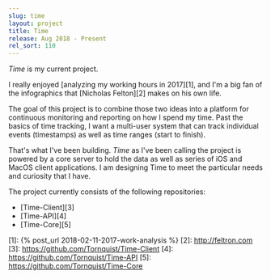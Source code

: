 ```yaml
---
slug: time
layout: project
title: Time
release: Aug 2018 - Present
rel_sort: 110
---
```


*Time* is my current project.

I really enjoyed [analyzing my working hours in 2017][1], and I'm a
big fan of the infographics that [Nicholas Felton][2] makes on his own life.

The goal of this project is to combine those two ideas into a platform for
continuous monitoring and reporting on how I spend my time. Past the basics of
time tracking, I want a multi-user system that can track individual events
(timestamps) as well as time ranges (start to finish).

That's what I've been building. *Time* as I've been calling the project is
powered by a core server to hold the data as well as series of iOS and MacOS
client applications. I am designing Time to meet the particular needs and curiosity
that I have.

The project currently consists of the following repositories:

* [Time-Client][3]
* [Time-API][4]
* [Time-Core][5]

[1]: {% post_url 2018-02-11-2017-work-analysis %}
[2]: http://feltron.com
[3]: https://github.com/Tornquist/Time-Client
[4]: https://github.com/Tornquist/Time-API
[5]: https://github.com/Tornquist/Time-Core
